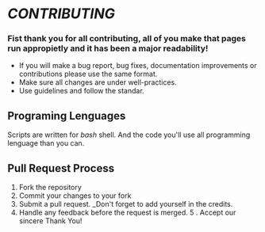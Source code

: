 # *CONTRIBUTING*
 ### Fist thank you for all contributing, all of you make that pages run appropietly and it has been a major readability!

 * If you will make a bug report, bug fixes, documentation improvements or contributions please use the same format.
 * Make sure all changes are under well-practices.
 * Use guidelines and follow the standar.

## Programing Lenguages

Scripts are written for *bash* shell. And the code you'll use all programming lenguage than you can.

## Pull Request Process

  1. Fork the repository
  2. Commit your changes to your fork
  3. Submit a pull request. _Don't forget to add yourself in the credits.
  4. Handle any feedback before the request is merged.
  5 . Accept our sincere Thank You!

 
